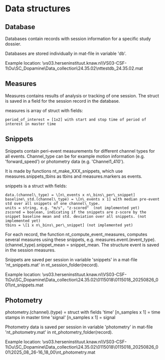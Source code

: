 # Data structures

## Database

Databases contain records with session information for a specific study dossier.

Databases are stored individually in mat-file in variable 'db'.

Example location: \\vs03.herseninstituut.knaw.nl\\VS03-CSF-1\\Ou\\SC\_Dopamine\\Data\_collection\\24.35.02\\nttestdb\_24.35.02.mat



## Measures

Measures contains results of analysis or tracking of one session. The struct is saved in a field for the session record in the database.

measures is array of struct with fields:

    period_of_interest = [1x2] with start and stop time of period of interest in master time



## Snippets

Snippets contain peri-event measurements for different channel types for all events. Channel\_type can be for example motion information (e.g. 'forward\_speed') or photometry data (e.g. 'Channel1\_410').

It is made by functions nt\_make\_XXX\_snippets, which use measures.snippets\_tbins as tbins and measures.markers as events.

snippets is a struct with fields:

    data.(channel\_type) = \[n\_events x n\_bins\_per\_snippet]
    baseline\_std.(channel\_type) = \[n\_events x 1] with median pre-event std over all snippets of one channel\_type.
    units = string, e.g. "m/s", "z-scored"  (not implemented yet)
    zscored = boolean, indicating if the snippets are z-score by the snippet baseline mean and std. deviation over all snippets. (not implemented yet)
    tbins = \[1 x n\_bins\_per\_snippet] (not implemented yet)

For each record, the function nt\_compute\_event\_measures, computes several measures using these snippets, e.g. measures.event.(event\_type).(channel\_type).snippet\_mean = snippet\_mean. The structure event is saved in the session measures.

Snippets are saved per session in variable 'snippets' in a mat-file 'nt_snippets.mat' in nt_session_folder(record).

Example location: \\vs03.herseninstituut.knaw.nl\\VS03-CSF-1\\Ou\\SC\_Dopamine\\Data\_collection\\24.35.02\\0115018\\0115018\_20250826\_001\\nt\_snippets.mat



## Photometry

photometry.(channel).(type) = struct with fields
   'time' [n_samples x 1] = time stamps in master time
   'signal' [n_samples x 1] = signal

Photometry data is saved per session in variable 'photometry' in mat-file 'nt_photometry.mat' in nt_photometry_folder(record).

Example location: \\vs03.herseninstituut.knaw.nl\VS03-CSF-1\Ou\SC_Dopamine\Data_collection\24.35.02\0115018\0115018_20250826_001\2025_08_26-16_18_00\nt_photometry.mat

